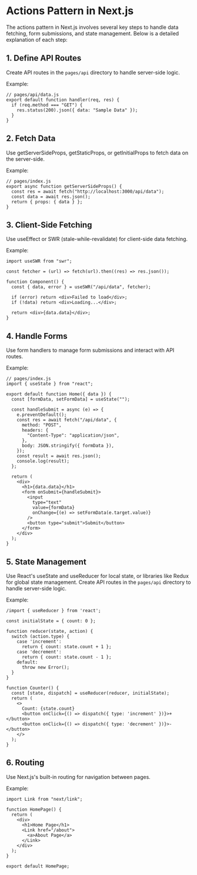 # Actions Pattern in Next.js

The actions pattern in Next.js involves several key steps to handle data fetching, form submissions, and state
management. Below is a detailed explanation of each step:

## 1. Define API Routes

Create API routes in the `pages/api` directory to handle server-side logic.

Example:

```tsx
// pages/api/data.js
export default function handler(req, res) {
  if (req.method === "GET") {
    res.status(200).json({ data: "Sample Data" });
  }
}
```

## 2. Fetch Data

Use getServerSideProps, getStaticProps, or getInitialProps to fetch data on the server-side.

Example:

```tsx
// pages/index.js
export async function getServerSideProps() {
  const res = await fetch("http://localhost:3000/api/data");
  const data = await res.json();
  return { props: { data } };
}
```

## 3. Client-Side Fetching

Use useEffect or SWR (stale-while-revalidate) for client-side data fetching.

Example:

```tsx
import useSWR from "swr";

const fetcher = (url) => fetch(url).then((res) => res.json());

function Component() {
  const { data, error } = useSWR("/api/data", fetcher);

  if (error) return <div>Failed to load</div>;
  if (!data) return <div>Loading...</div>;

  return <div>{data.data}</div>;
}
```

## 4. Handle Forms

Use form handlers to manage form submissions and interact with API routes.

Example:

```tsx
// pages/index.js
import { useState } from "react";

export default function Home({ data }) {
  const [formData, setFormData] = useState("");

  const handleSubmit = async (e) => {
    e.preventDefault();
    const res = await fetch("/api/data", {
      method: "POST",
      headers: {
        "Content-Type": "application/json",
      },
      body: JSON.stringify({ formData }),
    });
    const result = await res.json();
    console.log(result);
  };

  return (
    <div>
      <h1>{data.data}</h1>
      <form onSubmit={handleSubmit}>
        <input
          type="text"
          value={formData}
          onChange={(e) => setFormData(e.target.value)}
        />
        <button type="submit">Submit</button>
      </form>
    </div>
  );
}
```

## 5. State Management

Use React's useState and useReducer for local state, or libraries like Redux for global state management.
Create API routes in the `pages/api` directory to handle server-side logic.

Example:

```tsx
/import { useReducer } from 'react';

const initialState = { count: 0 };

function reducer(state, action) {
  switch (action.type) {
    case 'increment':
      return { count: state.count + 1 };
    case 'decrement':
      return { count: state.count - 1 };
    default:
      throw new Error();
  }
}

function Counter() {
  const [state, dispatch] = useReducer(reducer, initialState);
  return (
    <>
      Count: {state.count}
      <button onClick={() => dispatch({ type: 'increment' })}>+</button>
      <button onClick={() => dispatch({ type: 'decrement' })}>-</button>
    </>
  );
}
```

## 6. Routing

Use Next.js's built-in routing for navigation between pages.

Example:

```tsx
import Link from "next/link";

function HomePage() {
  return (
    <div>
      <h1>Home Page</h1>
      <Link href="/about">
        <a>About Page</a>
      </Link>
    </div>
  );
}

export default HomePage;
```
